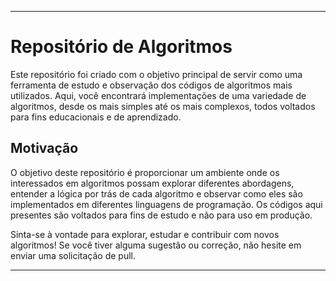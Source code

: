 

---

# Repositório de Algoritmos

Este repositório foi criado com o objetivo principal de servir como uma ferramenta de estudo e observação dos códigos de algoritmos mais utilizados. Aqui, você encontrará implementações de uma variedade de algoritmos, desde os mais simples até os mais complexos, todos voltados para fins educacionais e de aprendizado.

## Motivação

O objetivo deste repositório é proporcionar um ambiente onde os interessados em algoritmos possam explorar diferentes abordagens, entender a lógica por trás de cada algoritmo e observar como eles são implementados em diferentes linguagens de programação. Os códigos aqui presentes são voltados para fins de estudo e não para uso em produção.


Sinta-se à vontade para explorar, estudar e contribuir com novos algoritmos! Se você tiver alguma sugestão ou correção, não hesite em enviar uma solicitação de pull.

--- 

